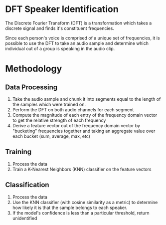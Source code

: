 # DFT Speaker Identification
The Discrete Fourier Transform (DFT) is a transformation which takes a discrete signal and finds it's constituent frequencies.

Since each person's voice is comprised of a unique set of frequencies, it is possible to use the DFT to take an audio sample and determine which individual out of a group is speaking in the audio clip.

# Methodology
## Data Processing
1. Take the audio sample and chunk it into segments equal to the length of the samples which were trained on.
2. Perform the DFT on both audio channels for each segment
3. Compute the magnitude of each entry of the frequency domain vector to get the relative strength of each frequency
4. Derive a feature vector out of the frequency domain vector by "bucketing" frequencies together and taking an aggregate value over each bucket (sum, average, max, etc)

## Training
1. Process the data
2. Train a K-Nearest Neighbors (KNN) classifier on the feature vectors

## Classification
1. Process the data
2. Use the KNN classifier (with cosine similarity as a metric) to determine how likely it is that the sample belongs to each speaker. 
3. If the model's confidence is less than a particular threshold, return unidentified